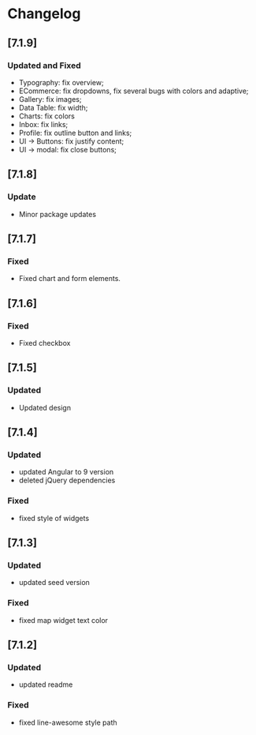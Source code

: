# Changelog
## [7.1.9]
### Updated and Fixed

- Typography: fix overview;
- ECommerce: fix dropdowns, fix several bugs with colors and adaptive;
- Gallery: fix images;
- Data Table: fix width;
- Charts: fix colors
- Inbox: fix links;
- Profile: fix outline button and links;
- UI -> Buttons: fix justify content;
- UI -> modal: fix close buttons;

## [7.1.8]

### Update
- Minor package updates

## [7.1.7]

### Fixed
- Fixed chart and form elements.

## [7.1.6]

### Fixed
- Fixed checkbox

## [7.1.5]

### Updated
- Updated design

## [7.1.4]

### Updated

- updated Angular to 9 version
- deleted jQuery dependencies

### Fixed

- fixed style of widgets

## [7.1.3]

### Updated

- updated seed version

### Fixed

- fixed map widget text color

## [7.1.2]

### Updated

- updated readme

### Fixed

- fixed line-awesome style path
